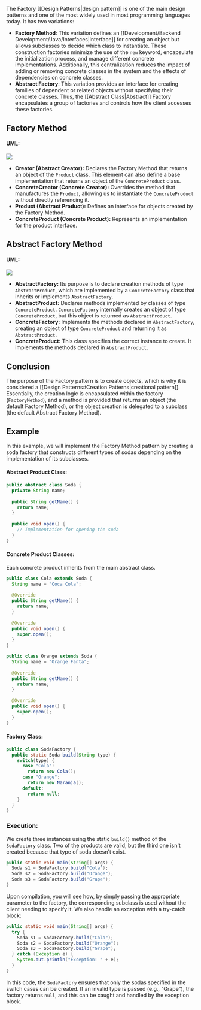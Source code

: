 The Factory [[Design Patterns|design pattern]] is one of the main design patterns and one of the most widely used in most programming languages today. It has two variations:
- **Factory Method**:
  This variation defines an [[Development/Backend Development/Java/Interfaces|interface]] for creating an object but allows subclasses to decide which class to instantiate. These construction factories minimize the use of the `new` keyword, encapsulate the initialization process, and manage different concrete implementations. Additionally, this centralization reduces the impact of adding or removing concrete classes in the system and the effects of dependencies on concrete classes.
- **Abstract Factory**:
  This variation provides an interface for creating families of dependent or related objects without specifying their concrete classes. Thus, the [[Abstract Class|Abstract]] Factory encapsulates a group of factories and controls how the client accesses these factories.
## Factory Method
#### UML:
![](https://t12904266.p.clickup-attachments.com/t12904266/316ee73a-1bd3-4c8d-83d3-433db063b230/image.png)
- **Creator (Abstract Creator):** Declares the Factory Method that returns an object of the `Product` class. This element can also define a base implementation that returns an object of the `ConcreteProduct` class.
- **ConcreteCreator (Concrete Creator):** Overrides the method that manufactures the `Product`, allowing us to instantiate the `ConcreteProduct` without directly referencing it.
- **Product (Abstract Product):**  Defines an interface for objects created by the Factory Method.
- **ConcreteProduct (Concrete Product):** Represents an implementation for the product interface.
## Abstract Factory Method
#### UML:
![](https://t12904266.p.clickup-attachments.com/t12904266/b13f2815-306f-4e5b-9393-5b9f852993db/image.png)
- **AbstractFactory:** Its purpose is to declare creation methods of type `AbstractProduct`, which are implemented by a `ConcreteFactory` class that inherits or implements `AbstractFactory`.
- **AbstractProduct:** Declares methods implemented by classes of type `ConcreteProduct`. `ConcreteFactory` internally creates an object of type `ConcreteProduct`, but this object is returned as `AbstractProduct`.
- **ConcreteFactory:** Implements the methods declared in `AbstractFactory`, creating an object of type `ConcreteProduct` and returning it as `AbstractProduct`.
- **ConcreteProduct:** This class specifies the correct instance to create. It implements the methods declared in `AbstractProduct`.
## Conclusion
The purpose of the Factory pattern is to create objects, which is why it is considered a [[Design Patterns#Creation Patterns|creational pattern]]. Essentially, the creation logic is encapsulated within the factory (`FactoryMethod`), and a method is provided that returns an object (the default Factory Method), or the object creation is delegated to a subclass (the default Abstract Factory Method).
## Example
In this example, we will implement the Factory Method pattern by creating a soda factory that constructs different types of sodas depending on the implementation of its subclasses.
#### Abstract Product Class:
```java
public abstract class Soda {
  private String name;
  
  public String getName() { 
    return name; 
  }
  
  public void open() {
    // Implementation for opening the soda
  }
}
```
#### Concrete Product Classes:
Each concrete product inherits from the main abstract class.
```java
public class Cola extends Soda {
  String name = "Coca Cola";
  
  @Override
  public String getName() { 
    return name; 
  }
  
  @Override
  public void open() { 
    super.open(); 
  }
}

public class Orange extends Soda {
  String name = "Orange Fanta";
  
  @Override
  public String getName() { 
    return name; 
  }
  
  @Override
  public void open() { 
    super.open(); 
  }
}
```
#### Factory Class:
```java
public class SodaFactory {
  public static Soda build(String type) {
    switch(type) {
      case "Cola":
        return new Cola();
      case "Orange":
        return new Naranja();
      default:
        return null;
    }
  }
}
```
### Execution:
We create three instances using the static `build()` method of the `SodaFactory` class. Two of the products are valid, but the third one isn't created because that type of soda doesn't exist.
```java
public static void main(String[] args) {
  Soda s1 = SodaFactory.build("Cola");
  Soda s2 = SodaFactory.build("Orange");
  Soda s3 = SodaFactory.build("Grape");
}
```
Upon compilation, you will see how, by simply passing the appropriate parameter to the factory, the corresponding subclass is used without the client needing to specify it. We also handle an exception with a try-catch block:
```java
public static void main(String[] args) {
  try {
	Soda s1 = SodaFactory.build("Cola");
	Soda s2 = SodaFactory.build("Orange");
	Soda s3 = SodaFactory.build("Grape");
  } catch (Exception e) {
    System.out.println("Exception: " + e);
  }
}
```
In this code, the `SodaFactory` ensures that only the sodas specified in the switch cases can be created. If an invalid type is passed (e.g., "Grape"), the factory returns `null`, and this can be caught and handled by the exception block.